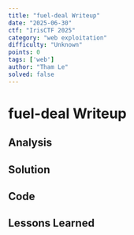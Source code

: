 ```yaml
---
title: "fuel-deal Writeup"
date: "2025-06-30"
ctf: "IrisCTF 2025"
category: "web exploitation"
difficulty: "Unknown"
points: 0
tags: ['web']
author: "Tham Le"
solved: false
---
```


# fuel-deal Writeup

## Analysis

## Solution

## Code

## Lessons Learned
